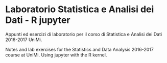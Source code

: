 # Laboratorio Statistica e Analisi dei Dati - R jupyter
Appunti ed esercizi di laboratorio per il corso di Statistica e Analisi dei Dati 2016-2017 UniMi.

Notes and lab exercises for the Statistics and Data Analysis 2016-2017 course at UniMi.
Using jupyter with the R kernel.
